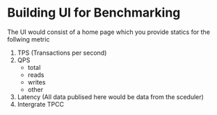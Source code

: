 # Building UI for Benchmarking 
The UI would consist of a home page which you provide statics for the follwing metric 
1. TPS (Transactions per second)
2. QPS 
    - total
    - reads 
    - writes 
    - other
3. Latency 
(All data publised here would be data from the sceduler) 
4. Intergrate TPCC
